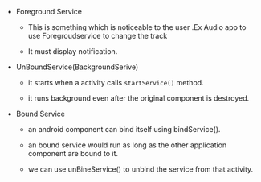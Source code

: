 - Foreground Service 
	- This is something which is noticeable to the user .Ex Audio app to use Foregroudservice to change the track

	- It must display notification.

- UnBoundService(BackgroundSerive)  
	- it starts when a activity calls `startService()` method.  
	
	- it runs background even after the original component is destroyed.   

- Bound Service  
	- an android component can bind itself using bindService().  

	- an bound service would run as long as the other application component are bound to it.  

	- we can use unBineService() to unbind the service from that activity.  

